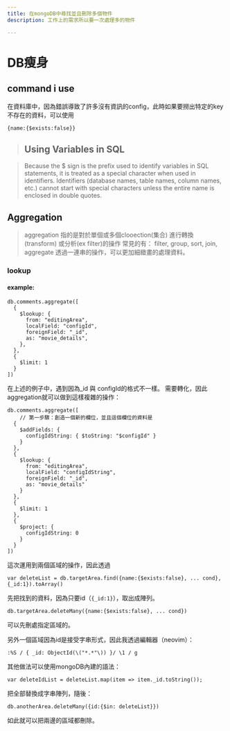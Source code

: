 ```yaml
---
title: 在mongoDB中尋找並且刪除多個物件
description: 工作上的需求所以要一次處理多的物件

---
```


# DB瘦身
## command i use 

在資料庫中，因為錯誤導致了許多沒有資訊的config，此時如果要撈出特定的key不存在的資料，可以使用
```sql=
{name:{$exists:false}}
```
>## Using Variables in SQL

>Because the $ sign is the prefix used to identify variables in SQL statements, it is treated as a special character when used in identifiers. Identifiers (database names, table names, column names, etc.) cannot start with special characters unless the entire name is enclosed in double quotes.

## Aggregation
> aggregation 指的是對於單個或多個clooection(集合) 進行轉換(transform) 或分析(ex filter)的操作
> 常見的有： filter, group, sort, join, aggregate
> 透過一連串的操作，可以更加細緻畫的處理資料。 
### lookup
#### example:
```sql=
db.comments.aggregate([
  {
    $lookup: {
      from: "editingArea",
      localField: "configId",
      foreignField: "_id",
      as: "movie_details",
    },
  },
  {
    $limit: 1
  }
])
```
在上述的例子中，遇到因為_id 與 configId的格式不一樣。
需要轉化，因此aggregation就可以做到這樣複雜的操作：
```sql=
db.comments.aggregate([
    // 第一步驟：創造一個新的欄位，並且這個欄位的資料是
  {
    $addFields: {
      configIdString: { $toString: "$configId" }
    }
  }, 
  {
    $lookup: {
      from: "editingArea",
      localField: "configIdString",
      foreignField: "_id",
      as: "movie_details"
    }
  },
  {
    $limit: 1
  },
  {
    $project: {
      configIdString: 0
    }
  }
])
```

這次運用到兩個區域的操作，因此透過
```sql=
var deleteList = db.targetArea.find({name:{$exists:false}, ... cond},{_id:1}).toArray()
```
先把找到的資料，因為只要id（`{_id:1}`），取出成陣列。

```sql=
db.targetArea.deleteMany({name:{$exists:false}, ... cond})
```
可以先刪處指定區域的。

另外一個區域因為id是接受字串形式，因此我透過編輯器（neovim）：
```regex=
:%S / { _id: ObjectId(\("*.*"\)) }/ \1 / g
```

其他做法可以使用mongoDB內建的語法：
```javascript=
var deleteIdList = deleteList.map(item => item._id.toString());
```


把全部替換成字串陣列，隨後：
```sql=
db.anotherArea.deleteMany({id:{$in: deleteList}})
```
如此就可以把兩邊的區域都刪除。
